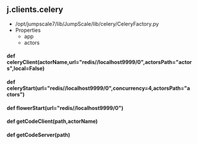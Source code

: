 ## j.clients.celery

- /opt/jumpscale7/lib/JumpScale/lib/celery/CeleryFactory.py
- Properties
    - app
    - actors

#### def celeryClient(actorName,url="redis//localhost9999/0",actorsPath="actors",local=False) 

    

#### def celeryStart(url="redis//localhost9999/0",concurrency=4,actorsPath="actors") 

    

#### def flowerStart(url="redis//localhost9999/0") 

    

#### def getCodeClient(path,actorName) 

    

#### def getCodeServer(path) 

    

